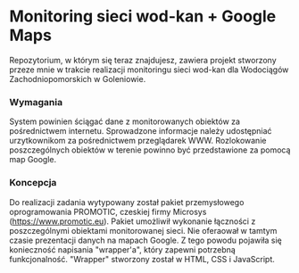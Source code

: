 # Monitoring sieci wod-kan + Google Maps
Repozytorium, w którym się teraz znajdujesz, zawiera projekt stworzony przeze mnie w trakcie realizacji monitoringu sieci wod-kan dla Wodociągów Zachodniopomorskich w Goleniowie.

### Wymagania
System powinien ściągać dane z monitorowanych obiektów za pośrednictwem internetu. Sprowadzone informacje należy udostępniać urzytkownikom za pośrednictwem przeglądarek WWW. Rozlokowanie poszczególnych obiektów w terenie powinno być przedstawione za pomocą map Google.

### Koncepcja
Do realizacji zadania wytypowany został pakiet przemysłowego oprogramowania PROMOTIC, czeskiej firmy Microsys (https://www.promotic.eu). Pakiet umożliwił wykonanie łączności z poszczególnymi obiektami monitorowanej sieci. Nie oferaował w tamtym czasie prezentacji danych na mapach Google. Z tego powodu pojawiła się konieczność napisania "wrapper'a", który zapewni potrzebną funkcjonalność. "Wrapper" stworzony został w HTML, CSS i JavaScript.
